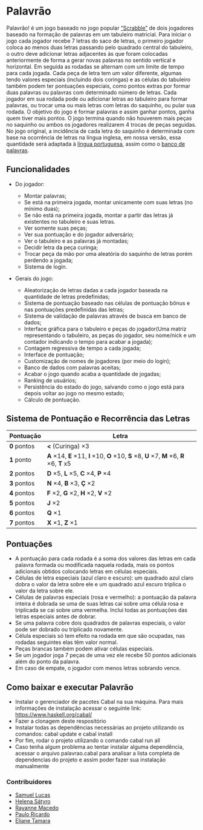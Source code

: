 # Palavrão

Palavrão! é um jogo baseado no jogo popular [“Scrabble”](https://users.cs.northwestern.edu/~robby/uc-courses/22001-2008-winter/scrabble.html) de dois jogadores baseado na formação de palavras em um tabuleiro matricial. Para iniciar o jogo cada jogador recebe 7 letras do saco de letras, o primeiro jogador coloca ao menos duas letras passando pelo quadrado central do tabuleiro, o outro deve adicionar letras adjacentes às que foram colocadas anteriormente de forma a gerar novas palavras no sentido vertical e horizontal. Em seguida as rodadas se alternam com um limite de tempo para cada jogada.
Cada peça de letra tem um valor diferente, algumas tendo valores especiais (incluindo dois coringas) e as células do tabuleiro também podem ter pontuações especiais, como pontos extras por formar duas palavras ou palavras com determinado número de letras. Cada jogador em sua rodada pode ou adicionar letras ao tabuleiro para formar palavras, ou trocar uma ou mais letras com letras do saquinho, ou pular sua rodada.
O objetivo do jogo é formar palavras e assim ganhar pontos, ganha quem tiver mais pontos. O jogo termina quando não houverem mais peças no saquinho ou ambos os jogadores realizarem 4 trocas de peças seguidas.
No jogo original, a incidência de cada letra do saquinho é determinada com base na ocorrência de letras na língua inglesa, em nossa versão, essa quantidade será adaptada à [língua portuguesa](https://pt.wikipedia.org/wiki/Scrabble), assim como o [banco de palavras](https://www.ime.usp.br/~pf/dicios/).

## Funcionalidades

* Do jogador:
  * Montar palavras;
  * Se está na primeira jogada, montar unicamente com suas letras (no mínimo duas);
  * Se não está na primeira jogada, montar a partir das letras já existentes no tabuleiro e suas letras.
  * Ver somente suas peças;
  * Ver sua pontuação e do jogador adversário;
  * Ver o tabuleiro e as palavras já montadas;
  * Decidir letra da peça curinga;
  * Trocar peça da mão por uma aleatória do saquinho de letras porém perdendo a jogada;
  * Sistema de login.

* Gerais do jogo:
  * Aleatorização de letras dadas a cada jogador baseada na quantidade de letras predefinidas;
  * Sistema de pontuação baseado nas células de pontuação bônus e nas pontuações predefinidas das letras;
  * Sistema de validação de palavras através de busca em banco de dados;
  * Interface gráfica para o tabuleiro e peças do jogador(Uma matriz representando o tabuleiro, as peças do jogador, seu nome/nick e um contador indicando o tempo para acabar a jogada);
  * Contagem regressiva de tempo a cada jogada;
  * Interface de pontuação;
  * Customização de nomes de jogadores (por meio do login);
  * Banco de dados com palavras aceitas;
  * Acabar o jogo quando acaba a quantidade de jogadas;
  * Ranking de usuários;
  * Persistência do estado do jogo, salvando como o jogo está para depois voltar ao jogo no mesmo estado;
  * Cálculo de pontuação.

## Sistema de Pontuação e Recorrência das Letras

|Pontuação |Letra |
|-----|--------|
|**0** pontos  |**<** (Curinga) ×3|
|**1** ponto   |**A** ×14, **E** ×11, **I** ×10, **O** ×10, **S** ×8, **U** ×7, **M** ×6, **R** ×6, **T** x5|
|**2** pontos  |**D** ×5, **L** ×5, **C** ×4, **P** ×4|
|**3** pontos  |**N** ×4, **B** ×3, **Ç** ×2|
|**4** pontos  |**F** ×2, **G** ×2, **H** ×2, **V** ×2|
|**5** pontos  |**J** ×2|
|**6** pontos  |**Q** ×1|
|**7** pontos  |**X** ×1, **Z** ×1|

## Pontuações

* A pontuação para cada rodada é a soma dos valores das letras em cada palavra formada ou modificada naquela rodada, mais os pontos adicionais obtidos colocando letras em células especiais.
* Células de letra especiais (azul claro e escuro): um quadrado azul claro dobra o valor da letra sobre ele e um quadrado azul escuro triplica o valor da letra sobre ele.
* Células de palavras especiais (rosa e vermelho): a pontuação da palavra inteira é dobrada se uma de suas letras cai sobre uma célula rosa e triplicada se cai sobre uma vermelha. Inclui todas as pontuações das letras especiais antes de dobrar.
* Se uma palavra cobre dois quadrados de palavras especiais, o valor pode ser dobrado ou triplicado novamente.
* Célula especiais só tem efeito na rodada em que são ocupadas, nas rodadas seguintes elas têm valor normal.
* Peças brancas também podem ativar células especiais.
* Se um jogador joga 7 peças de uma vez ele recebe 50 pontos adicionais além do ponto da palavra.
* Em caso de empate, o jogador com menos letras sobrando vence.
  
## Como baixar e executar Palavrão

* Instalar o gerenciador de pacotes Cabal na sua máquina. Para mais informações de instalação acessar o seguinte link: https://www.haskell.org/cabal/
* Fazer a clonagem deste respositório
* Instalar todas as dependências necessárias ao projeto utilizando os comandos: cabal update e cabal install
* Por fim, rodar o projeto utilizando o comando cabal run all
* Caso tenha algum problema ao tentar instalar alguma dependência, acessar o arquivo palavrao.cabal para analisar a lista completa de dependencias do projeto e assim poder fazer sua instalação manualmente

### Contribuidores

* [Samuel Lucas](https://github.com/SamuelLucasVM)
* [Helena Sátyro](https://github.com/helenasatyro)
* [Rayanne Macedo](https://github.com/raiaiaia)
* [Paulo Ricardo](https://github.com/paulorpn)
* [Eliane Tamara](https://github.com/elianetamara)
